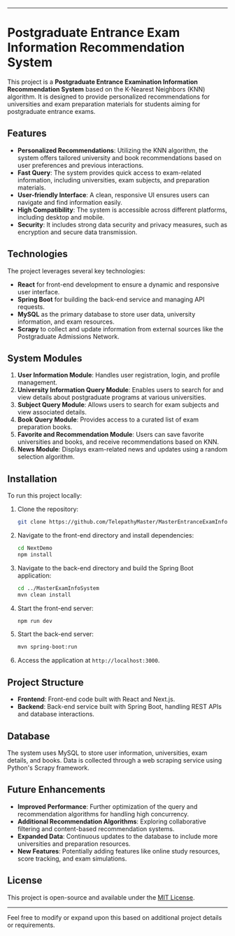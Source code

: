 
---

# Postgraduate Entrance Exam Information Recommendation System

This project is a **Postgraduate Entrance Examination Information Recommendation System** based on the K-Nearest Neighbors (KNN) algorithm. It is designed to provide personalized recommendations for universities and exam preparation materials for students aiming for postgraduate entrance exams.

## Features

- **Personalized Recommendations**: Utilizing the KNN algorithm, the system offers tailored university and book recommendations based on user preferences and previous interactions.
- **Fast Query**: The system provides quick access to exam-related information, including universities, exam subjects, and preparation materials.
- **User-friendly Interface**: A clean, responsive UI ensures users can navigate and find information easily.
- **High Compatibility**: The system is accessible across different platforms, including desktop and mobile.
- **Security**: It includes strong data security and privacy measures, such as encryption and secure data transmission.

## Technologies

The project leverages several key technologies:
- **React** for front-end development to ensure a dynamic and responsive user interface.
- **Spring Boot** for building the back-end service and managing API requests.
- **MySQL** as the primary database to store user data, university information, and exam resources.
- **Scrapy** to collect and update information from external sources like the Postgraduate Admissions Network.

## System Modules

1. **User Information Module**: Handles user registration, login, and profile management.
2. **University Information Query Module**: Enables users to search for and view details about postgraduate programs at various universities.
3. **Subject Query Module**: Allows users to search for exam subjects and view associated details.
4. **Book Query Module**: Provides access to a curated list of exam preparation books.
5. **Favorite and Recommendation Module**: Users can save favorite universities and books, and receive recommendations based on KNN.
6. **News Module**: Displays exam-related news and updates using a random selection algorithm.

## Installation

To run this project locally:

1. Clone the repository:

    ```bash
    git clone https://github.com/TelepathyMaster/MasterEntranceExamInfoSystem.git
    ```

2. Navigate to the front-end directory and install dependencies:

    ```bash
    cd NextDemo
    npm install
    ```

3. Navigate to the back-end directory and build the Spring Boot application:

    ```bash
    cd ../MasterExamInfoSystem
    mvn clean install
    ```

4. Start the front-end server:

    ```bash
    npm run dev
    ```

5. Start the back-end server:

    ```bash
    mvn spring-boot:run
    ```

6. Access the application at `http://localhost:3000`.

## Project Structure

- **Frontend**: Front-end code built with React and Next.js.
- **Backend**: Back-end service built with Spring Boot, handling REST APIs and database interactions.

## Database

The system uses MySQL to store user information, universities, exam details, and books. Data is collected through a web scraping service using Python's Scrapy framework.

## Future Enhancements

- **Improved Performance**: Further optimization of the query and recommendation algorithms for handling high concurrency.
- **Additional Recommendation Algorithms**: Exploring collaborative filtering and content-based recommendation systems.
- **Expanded Data**: Continuous updates to the database to include more universities and preparation resources.
- **New Features**: Potentially adding features like online study resources, score tracking, and exam simulations.

## License

This project is open-source and available under the [MIT License](LICENSE).

---

Feel free to modify or expand upon this based on additional project details or requirements.